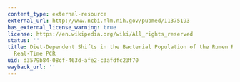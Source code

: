 ```yaml
---
content_type: external-resource
external_url: http://www.ncbi.nlm.nih.gov/pubmed/11375193
has_external_license_warning: true
license: https://en.wikipedia.org/wiki/All_rights_reserved
status: ''
title: Diet-Dependent Shifts in the Bacterial Population of the Rumen Revealed with
  Real-Time PCR
uid: d3579b84-08cf-463d-afe2-c3afdfc23f70
wayback_url: ''
---
```

